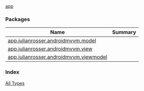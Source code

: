 [app](./index.md)

### Packages

| Name | Summary |
|---|---|
| [app.julianrosser.androidmvvm.model](app.julianrosser.androidmvvm.model/index.md) |  |
| [app.julianrosser.androidmvvm.view](app.julianrosser.androidmvvm.view/index.md) |  |
| [app.julianrosser.androidmvvm.viewmodel](app.julianrosser.androidmvvm.viewmodel/index.md) |  |

### Index

[All Types](alltypes/index.md)